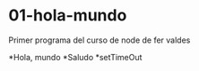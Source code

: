# 01-hola-mundo

Primer programa del curso de node de fer valdes

*Hola, mundo
*Saludo
\*setTimeOut
